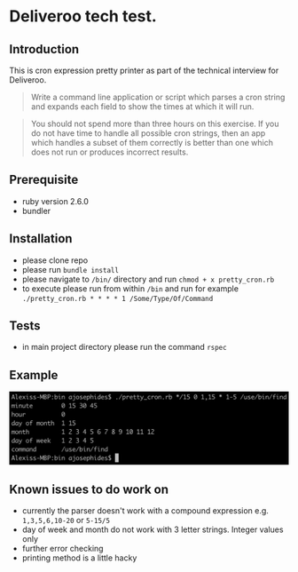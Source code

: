 # Deliveroo tech test.

## Introduction
This is cron expression pretty printer as part of the technical interview for Deliveroo.

> Write a command line application or script which parses a cron string and expands each field to show the times at which it will run.

>You should not spend more than three hours on this exercise. If you do not have time to handle all possible cron strings, then an app which handles a subset of them correctly is better than one which does not run or produces incorrect results.

## Prerequisite
* ruby version 2.6.0
* bundler

## Installation
* please clone repo
* please run `bundle install`
* please navigate to `/bin/` directory and run `chmod + x pretty_cron.rb`
* to execute please run from within `/bin` and run for example `./pretty_cron.rb * * * * 1 /Some/Type/Of/Command`

## Tests
* in main project directory please run the command `rspec`

## Example
![example](https://github.com/ajosephides/pretty-cron-parser/blob/master/public/cron_parser_working_example_screenshot.png)

## Known issues to do work on
* currently the parser doesn't work with a compound expression e.g. `1,3,5,6,10-20`  or  `5-15/5`
* day of week and month do not work with 3 letter strings. Integer values only
* further error checking
* printing method is a little hacky